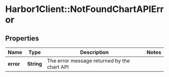 # Harbor1Client::NotFoundChartAPIError

## Properties
Name | Type | Description | Notes
------------ | ------------- | ------------- | -------------
**error** | **String** | The error message returned by the chart API | 


